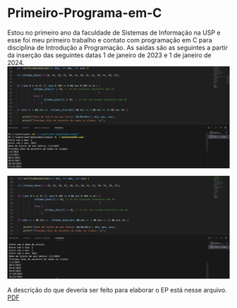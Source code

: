 # Primeiro-Programa-em-C
Estou no primeiro ano da faculdade de Sistemas de Informação na USP e esse foi meu primeiro trabalho e contato com programação em C para disciplina de Introdução a Programação.
As saidas são as seguintes a partir da inserção das seguintes datas 1 de janeiro de 2023 e 1 de janeiro de 2024.
![Quando inserimos 1 de janeiro de 2023 e o programa mostra as datas que os clubes se encontram até o final do ano](112023.jpg)


![Quando inserimos 1 de janeiro de 2024 e o programa mostra as datas que os clubes se encontram até o final do ano](112024.jpg)

A descrição do que deveria ser feito para elaborar o EP está nesse arquivo.
[PDF](EP1_ach2001_2023.pdf)


